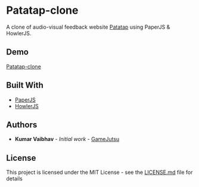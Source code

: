 # Patatap-clone

A clone of audio-visual feedback website [Patatap](https://www.patatap.com) using PaperJS & HowlerJS.

## Demo

[Patatap-clone](https://gamejutsu-patatap.netlify.app)

## Built With

* [PaperJS](http://paperjs.org/)
* [HowlerJS](https://howlerjs.com/)

## Authors

* **Kumar Vaibhav** - *Initial work* - [GameJutsu](https://github.com/gamejutsu)

## License

This project is licensed under the MIT License - see the [LICENSE.md](LICENSE.md) file for details
